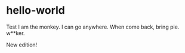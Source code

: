 # hello-world
Test
I am the monkey. I can go anywhere. When come back, bring pie. w**ker.

New edition!
